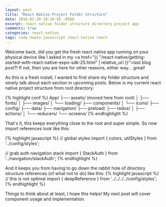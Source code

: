 ```yaml
---
layout: post
title: "React Native Project Folder Structure"
date: 2018-02-20 19:10:58 -0500
excerpt: react native folder structure directory project app
comments: true
categories: react-native
tags: code howto javascript react-native react
---
```

Welcome back, did you get the fresh react native app running on your physical device like I asked in my <a href="{{ "/react-native/getting-started-with-react-native-expo-sdk-25.html" | relative_url }}">last blog post</a>?! If not, then you are here for other reasons, either way... great!

As this is a fresh install, I wanted to first share my folder structure and slowly talk about each section in upcoming posts. Below is my current react native project structure from root directory:

{% highlight conf %}
App/
├── assets/ (moved here from root)
│   ├── fonts/
│   ├── images/
│   └── loading/
├── components/
│   └── icons/
├── config/
├── data/
├── navigation/
├── preload/
├── redux/
│   ├── actions/
│   └── reducers/
└── screens/
{% endhighlight %}

That's it, this keeps everything close to the root and super simple. So now import references look like this:

{% highlight javascript %}
// global styles
import { colors, utilStyles } from '../config/styles';

// grab auth navigation stack
import { StackAuth } from '../navigation/stackAuth';
{% endhighlight %}

And it keeps you from having to go down the rabbit hole of directory structure references (of what not to do) like this:
{% highlight javascript %}
// this is not optimal
import { deepReference } from '../../../../config/styles';
{% endhighlight %}

Things to think about at least, I hope this helps! My next post will cover component usage and implementation.
